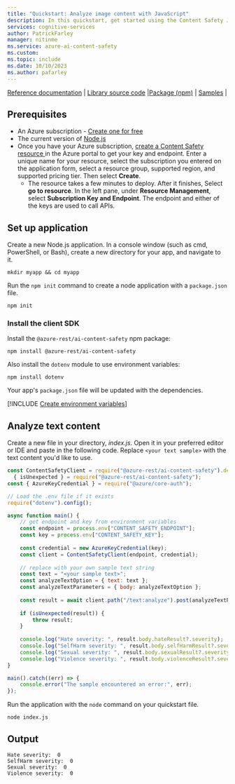 ```yaml
---
title: "Quickstart: Analyze image content with JavaScript"
description: In this quickstart, get started using the Content Safety JavaScript SDK to analyze image content for objectionable material.
services: cognitive-services
author: PatrickFarley
manager: nitinme
ms.service: azure-ai-content-safety
ms.custom:
ms.topic: include
ms.date: 10/10/2023
ms.author: pafarley
---
```


[Reference documentation](tbd) | [Library source code](https://github.com/Azure/azure-sdk-for-js/tree/main/sdk/contentsafety/ai-content-safety-rest) |[Package (npm)](https://www.npmjs.com/package/@azure-rest/ai-content-safety) | [Samples](https://github.com/Azure/azure-sdk-for-js/tree/main/sdk/contentsafety/ai-content-safety-rest/samples) |


## Prerequisites

* An Azure subscription - [Create one for free](https://azure.microsoft.com/free/cognitive-services/) 
* The current version of [Node.js](https://nodejs.org/)
* Once you have your Azure subscription, <a href="https://aka.ms/acs-create"  title="Create a Content Safety resource"  target="_blank">create a Content Safety resource </a> in the Azure portal to get your key and endpoint. Enter a unique name for your resource, select the subscription you entered on the application form, select a resource group, supported region, and supported pricing tier. Then select **Create**.
  * The resource takes a few minutes to deploy. After it finishes, Select **go to resource**. In the left pane, under **Resource Management**, select **Subscription Key and Endpoint**. The endpoint and either of the keys are used to call APIs.

## Set up application

Create a new Node.js application. In a console window (such as cmd, PowerShell, or Bash), create a new directory for your app, and navigate to it.

```console
mkdir myapp && cd myapp
```

Run the `npm init` command to create a node application with a `package.json` file.

```console
npm init
```

### Install the client SDK 

Install the `@azure-rest/ai-content-safety` npm package:

```console
npm install @azure-rest/ai-content-safety
```

Also install the `dotenv` module to use environment variables:

```console
npm install dotenv
```

Your app's `package.json` file will be updated with the dependencies.

[!INCLUDE [Create environment variables](../env-vars.md)]

## Analyze text content

Create a new file in your directory, *index.js*. Open it in your preferred editor or IDE and paste in the following code. Replace `<your text sample>` with the text content you'd like to use.

```JavaScript
const ContentSafetyClient = require("@azure-rest/ai-content-safety").default,
  { isUnexpected } = require("@azure-rest/ai-content-safety");
const { AzureKeyCredential } = require("@azure/core-auth");

// Load the .env file if it exists
require("dotenv").config();

async function main() {
    // get endpoint and key from environment variables
    const endpoint = process.env["CONTENT_SAFETY_ENDPOINT"];
    const key = process.env["CONTENT_SAFETY_KEY"];
    
    const credential = new AzureKeyCredential(key);
    const client = ContentSafetyClient(endpoint, credential);
    
    // replace with your own sample text string 
    const text = "<your sample text>";
    const analyzeTextOption = { text: text };
    const analyzeTextParameters = { body: analyzeTextOption };
    
    const result = await client.path("/text:analyze").post(analyzeTextParameters);
    
    if (isUnexpected(result)) {
        throw result;
    }
    
    console.log("Hate severity: ", result.body.hateResult?.severity);
    console.log("SelfHarm severity: ", result.body.selfHarmResult?.severity);
    console.log("Sexual severity: ", result.body.sexualResult?.severity);
    console.log("Violence severity: ", result.body.violenceResult?.severity);
}

main().catch((err) => {
    console.error("The sample encountered an error:", err);
});
```

Run the application with the `node` command on your quickstart file.

```console
node index.js
```

## Output

```console
Hate severity:  0
SelfHarm severity:  0
Sexual severity:  0
Violence severity:  0
```